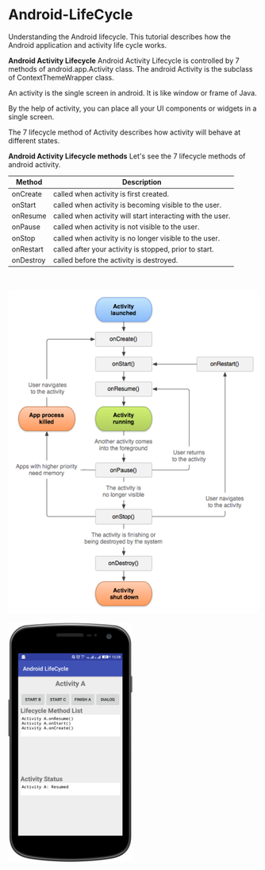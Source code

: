# Android-LifeCycle
Understanding the Android lifecycle. This tutorial describes how the Android application and activity life cycle works.

**Android Activity Lifecycle**
Android Activity Lifecycle is controlled by 7 methods of android.app.Activity class. The android Activity is the subclass of ContextThemeWrapper class.

An activity is the single screen in android. It is like window or frame of Java.

By the help of activity, you can place all your UI components or widgets in a single screen.

The 7 lifecycle method of Activity describes how activity will behave at different states.

**Android Activity Lifecycle methods**
Let's see the 7 lifecycle methods of android activity.

Method | Description
------------ | -------------
onCreate	| called when activity is first created.
onStart	| called when activity is becoming visible to the user.
onResume	| called when activity will start interacting with the user.
onPause	| called when activity is not visible to the user.
onStop	| called when activity is no longer visible to the user.
onRestart	| called after your activity is stopped, prior to start.
onDestroy	| called before the activity is destroyed.

<br><br>
<a href="url"><img src="https://github.com/sambhaji213/Android-LifeCycle/blob/master/screenshot/Android-Activity-Lifecycle.png"></a>
<br><br>
<a href="url"><img src="https://github.com/sambhaji213/Android-LifeCycle/blob/master/screenshot/home.png" align="left" height="480" width="250"></a>
